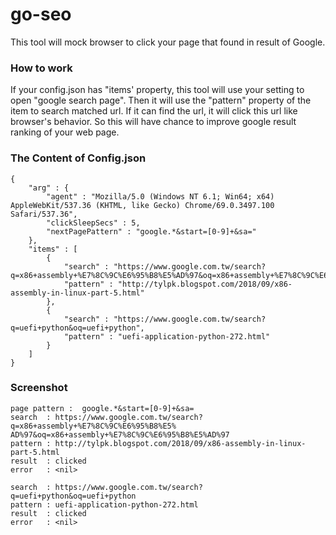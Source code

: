 # go-seo
This tool will mock browser to click your page that found in result of Google.

### How to work
If your config.json has "items' property, this tool will use your setting to open "google search page". Then it will use the "pattern" property of the item to search matched url. 
If it can find the url, it will click this url like browser's behavior. So this will have chance to improve google result ranking of your web page.

### The Content of Config.json
```
{
    "arg" : {
        "agent" : "Mozilla/5.0 (Windows NT 6.1; Win64; x64) AppleWebKit/537.36 (KHTML, like Gecko) Chrome/69.0.3497.100 Safari/537.36",
        "clickSleepSecs" : 5,
        "nextPagePattern" : "google.*&start=[0-9]+&sa="
    },
    "items" : [
        {
            "search" : "https://www.google.com.tw/search?q=x86+assembly+%E7%8C%9C%E6%95%B8%E5%AD%97&oq=x86+assembly+%E7%8C%9C%E6%95%B8%E5%AD%97",
            "pattern" : "http://tylpk.blogspot.com/2018/09/x86-assembly-in-linux-part-5.html"
        },
        {
            "search" : "https://www.google.com.tw/search?q=uefi+python&oq=uefi+python",
            "pattern" : "uefi-application-python-272.html"
        }
    ]
}
```

### Screenshot
```
page pattern :  google.*&start=[0-9]+&sa=
search  : https://www.google.com.tw/search?q=x86+assembly+%E7%8C%9C%E6%95%B8%E5%
AD%97&oq=x86+assembly+%E7%8C%9C%E6%95%B8%E5%AD%97
pattern : http://tylpk.blogspot.com/2018/09/x86-assembly-in-linux-part-5.html
result  : clicked
error   : <nil>

search  : https://www.google.com.tw/search?q=uefi+python&oq=uefi+python
pattern : uefi-application-python-272.html
result  : clicked
error   : <nil>
```
